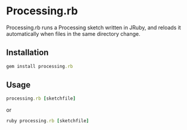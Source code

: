 # Processing.rb

Processing.rb runs a Processing sketch written in JRuby, and reloads it automatically when files in the same directory change.

## Installation

```ruby
gem install processing.rb
```

## Usage

```ruby
processing.rb [sketchfile]
```

or

```ruby
ruby processing.rb [sketchfile]
```
